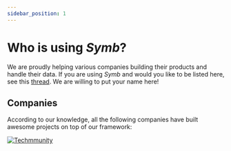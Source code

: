 ```yaml
---
sidebar_position: 1
---
```


# Who is using _Symb_?

We are proudly helping various companies building their products and handle their data. If you are using _Symb_ and would you like to be listed here, see this [thread](https://github.com/techmmunity/symbiosis/issues/198). We are willing to put your name here!

## Companies

According to our knowledge, all the following companies have built awesome projects on top of our framework:

[![Techmmunity](https://img.shields.io/badge/Techmmunity-01d2ce?style=for-the-badge)](https://mentorship.techmmunity.com.br/)
